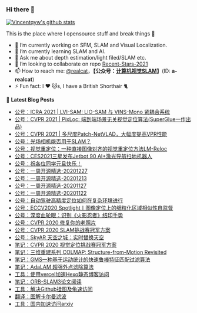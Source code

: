 
### Hi there 👋 

<!--**Vincentqyw/Vincentqyw** is a ✨ _special_ ✨ repository because its `README.md` (this file) appears on your GitHub profile.
Here are some ideas to get you started:-->

[![Vincentqyw's github stats](https://github-readme-stats.vercel.app/api?username=Vincentqyw&count_private=true&show_icons=true&theme=default)](https://vincentqin.tech) 

This is the place where I opensource stuff and break things :rofl:


<!-- README-CARD-LIST:START -->
<!--
[![ReadMe Card](https://github-readme-stats.vercel.app/api/pin/?username=Vincentqyw&repo=Recent-Stars-2020&show_owner=false&theme=default)](https://github.com/Vincentqyw/Recent-Stars-2020)
[![ReadMe Card](https://github-readme-stats.vercel.app/api/pin/?username=Vincentqyw&repo=Depth-Estimation-Light-Field&show_owner=false&theme=default)](https://github.com/Vincentqyw/Depth-Estimation-Light-Field)
[![ReadMe Card](https://github-readme-stats.vercel.app/api/pin/?username=Vincentqyw&repo=Vincentqyw.github.io&show_owner=false&theme=default)](https://github.com/Vincentqyw/Vincentqyw.github.io)
[![ReadMe Card](https://github-readme-stats.vercel.app/api/pin/?username=Vincentqyw&repo=LineSegmentsDetection&show_owner=false&theme=default)](https://github.com/Vincentqyw/LineSegmentsDetection)
[![ReadMe Card](https://github-readme-stats.vercel.app/api/pin/?username=Vincentqyw&repo=light-field-Processing&show_owner=false&theme=default)](https://github.com/Vincentqyw/light-field-Processing)
[![ReadMe Card](https://github-readme-stats.vercel.app/api/pin/?username=Vincentqyw&repo=depth-from-defocus-and-correspondence&show_owner=false&theme=default)](https://github.com/Vincentqyw/depth-from-defocus-and-correspondence)
-->
<!-- README-CARD-LIST:START -->

- 🔭 I’m currently working on SFM, SLAM and Visual Localization.
- 🌱 I’m currently learning SLAM and AI.
- 💬 Ask me about depth estimation/light filed/SLAM etc.
- 👯 I’m looking to collaborate on repo [Recent-Stars-2021](https://github.com/Vincentqyw/Recent-Stars-2021) 
- 📫 How to reach me: [@realcat](https://vincentqin.tech)，**【公众号：<a href="https://vincentqin.gitee.io/images/qrcode_realcat.jpg" target="_blank">计算机视觉SLAM</a>】**(ID: **a-realcat**)
- ⚡ Fun fact: I :heart: :cat:s, I have a British Shorthair :cat2:
<!-- - 🤔 I’m looking for help with ...-->
<!-- - 😄 Pronouns: ... -->

📕 **Latest Blog Posts**
<!-- BLOG-POST-LIST:START -->

- [公号：ICRA 2021 | LVI-SAM: LIO-SAM 与 VINS-Mono 紧耦合系统](https://mp.weixin.qq.com/s?__biz=MzI3NDIyMjcyNg==&mid=2652173251&idx=1&sn=d250e07247f45b015b8703ac8761e707&chksm=f0f7082ac780813cf9bb9e2cae86b4b00ad49f9650167cc5907b40044e66b515c9ca463fa5c2#rd)
- [公号：CVPR 2021 | PixLoc: 端到端场景无关视觉定位算法(SuperGlue一作出品)](https://mp.weixin.qq.com/s?__biz=MzI3NDIyMjcyNg==&mid=2652173367&idx=1&sn=d2c1342a3438789ef437dd16e7be4864&chksm=f0f70fdec78086c833c85778402a6995e46653bf5ce0e65161b0229f3f277469a2d6644536c6#rd)
- [公号：CVPR 2021 | 多尺度Patch-NetVLAD，大幅度提高VPR性能](https://mp.weixin.qq.com/s?__biz=MzI3NDIyMjcyNg==&mid=2652172103&idx=1&sn=adefabc8c900592de53a5e98e43f6e0f&chksm=f0f714aec7809db8b4d32ac5d02c44cfbd4cdba54f942066478d18ae2fe40c12b2bc15a1c156#rd)
- [公号：光场相机能否用于SLAM？](https://mp.weixin.qq.com/s?__biz=MzI3NDIyMjcyNg==&mid=2652170551&idx=1&sn=1bd1eafe3cc9f5cdab93d2b326137916&chksm=f0f712dec7809bc80bce192564122a1d13d108d77af2ac11a36a8390b3ea819898f7647698c1&token=1390522587&lang=zh_CN#rd)
- [公号：视觉重定位：一种直接图像对齐的视觉重定位方法LM-Reloc](https://mp.weixin.qq.com/s?__biz=MzI3NDIyMjcyNg==&mid=2652169693&idx=1&sn=edf020ef3040b1a8650e7e66c2939c90&chksm=f0f71e34c78097223520334ca6cd91fd8f829490d64a646b7465b5b6e7b832d96275f91ae6ef&token=1390522587&lang=zh_CN#rd)
- [公号：CES2021三星发布Jetbot 90 AI+激光导航扫地机器人](https://mp.weixin.qq.com/s?__biz=MzI3NDIyMjcyNg==&mid=2652169596&idx=1&sn=625e49da1f00143c7bb3f741d1df678a&chksm=f0f71e95c7809783f26ee18b086206b8f6331df2d531caabfad664e0c21bc2ba9393c4e03d4f&token=1390522587&lang=zh_CN#rd)
- [公号：祝各位同学元旦快乐！](https://mp.weixin.qq.com/s?__biz=MzI3NDIyMjcyNg==&mid=2652169408&idx=1&sn=0cd91342c4814e157c3d4136fa212d97&chksm=f0f71f29c780963f529534dec7c9072dd7a8ced38aa70148fbcb79293f69c84571215fdc2c70&token=1390522587&lang=zh_CN#rd)
- [公号：一周开源精选-20201227](https://mp.weixin.qq.com/s?__biz=MzI3NDIyMjcyNg==&mid=2652168862&idx=1&sn=1e425d66d9e969f3a626e17f297d0968&chksm=f0f71977c780906169e7c04e81681fdd718a99db1d8aa146bfa4f1ae3baeb6774331e9204310&token=208229741&lang=zh_CN#rd)
- [公号：一周开源精选-20201213](https://mp.weixin.qq.com/s?__biz=MzI3NDIyMjcyNg==&mid=2652168629&idx=1&sn=e9d845d4371f0eb3f5d3da0cc3c161a5&chksm=f0f71a5cc780934af41f1d08fc9ef752a11198157b96b849da179e5131e9bc66cf62a6bb3c31#rd)
- [公号：一周开源精选-20201127](https://mp.weixin.qq.com/s?__biz=MzI3NDIyMjcyNg==&mid=2652167980&idx=1&sn=243308f7663ab531d671c41d5221d446&chksm=f0f724c5c780add3feebb308098ebe0b3125c7dcbaddb489961b70804d50427a3d79ccc662ef&token=208229741&lang=zh_CN#rd)
- [公号：一周开源精选-20201122](https://mp.weixin.qq.com/s?__biz=MzI3NDIyMjcyNg==&mid=2652167773&idx=1&sn=2f80a9fc2e02374a8184f1a8fb7d18f1&chksm=f0f725b4c780aca25cdf64938c89fa4d5f7477af184f0bcfdef9caee33f04a1db83cb4f6a3c8#rd)
- [公号：自动驾驶高精度定位如何在复杂环境进行](https://mp.weixin.qq.com/s?__biz=MzI3NDIyMjcyNg==&mid=2652167985&idx=1&sn=6fed966facab97db816e1c7807050ee7&chksm=f0f724d8c780adce3ebc20fad758234a2b5a7a9bc89d8863fb67cac05a67cd1905ae248224c7#rd)
- [公号：ECCV2020 Spotlight丨图像定位上的细粒化区域相似性自监督](https://mp.weixin.qq.com/s?__biz=MzI3NDIyMjcyNg==&mid=2652167364&idx=1&sn=5f7584d7ce67520f5a4f23e4e770b45d&chksm=f0f7272dc780ae3bbc0a0301574d9e31046ef76eb431a077e30e37dba7d2a67dfc0277606077#rd)
- [公号：深度血轮眼：识别《火影忍者》结印手势](https://mp.weixin.qq.com/s?__biz=MzI3NDIyMjcyNg==&mid=2652165604&idx=1&sn=ec0fbf428cb174080bb6a47971a9fdaf&chksm=f0f72e0dc780a71b8279072e485c22a59987d0a391fa3bb57ac94edd26418e6f1d9f14aee221#rd)
- [公号：CVPR 2020 修复你的老照片](https://mp.weixin.qq.com/s?__biz=MzI3NDIyMjcyNg==&mid=2652164263&idx=1&sn=c6314f64cf2c19c2dbfdb02e5c6de2d1&chksm=f0f72b4ec780a258a85e1b789d291982fb9b7fc1691f3d487cb564ce6d1bb250dc308372d39f#rd)
- [公号：CVPR 2020 SLAM挑战赛冠军方案](https://mp.weixin.qq.com/s?__biz=MzI3NDIyMjcyNg==&mid=2652164892&idx=1&sn=0ac2c3e39b791310e8ce2f06f640b061&chksm=f0f728f5c780a1e37bc07c64c98fba99e741f60df706117884f37dd143bd44a4b3da81619f67#rd)
- [公号：SkyAR 天空之城：实时替换天空](https://mp.weixin.qq.com/s?__biz=MzI3NDIyMjcyNg==&mid=2652164890&idx=1&sn=168912e95d94bd3eeae1663d4b157362&chksm=f0f728f3c780a1e5bba6064b969715e5aca1d932d284811883d886bbc4a94b26479158a11fac#rd)
- [笔记：CVPR 2020 视觉定位挑战赛冠军方案](https://vincentqin.tech/posts/cvpr-2020-localization/)
- [笔记：三维重建系列 COLMAP: Structure-from-Motion Revisited](https://vincentqin.tech/posts/colmap/)
- [笔记：GMS一种基于运动统计的快速鲁棒特征匹配过滤算法](https://vincentqin.tech/posts/gms-matching/)
- [笔记：AdaLAM 超强外点滤除算法](https://vincentqin.tech/posts/adalam/)
- [工具：使用vercel加速Hexo静态博客访问](https://vincentqin.tech/posts/speedup-gitpage/)
- [笔记：ORB-SLAM3论文阅读](https://vincentqin.tech/posts/orb-slam3/)
- [工具：解决Github挂图及龟速访问](https://vincentqin.tech/posts/manage-pc-hosts/)
- [翻译：图解卡尔曼滤波](https://vincentqin.tech/posts/kalman-filter-in-pictures/)
- [工具：国内加速访问arxiv](https://vincentqin.tech/posts/redirect-arxiv/)
<!-- BLOG-POST-LIST:END -->

